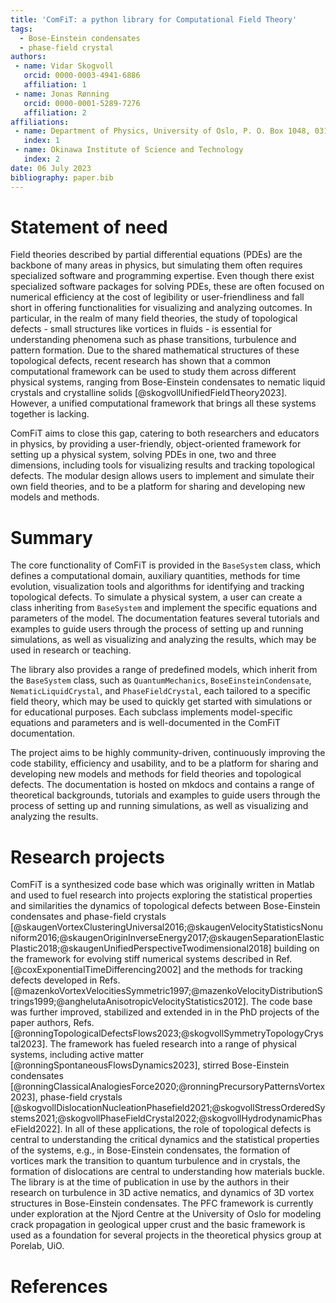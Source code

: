 ```yaml
---
title: 'ComFiT: a python library for Computational Field Theory'
tags:
  - Bose-Einstein condensates
  - phase-field crystal
authors:
 - name: Vidar Skogvoll
   orcid: 0000-0003-4941-6886
   affiliation: 1
 - name: Jonas Rønning
   orcid: 0000-0001-5289-7276
   affiliation: 2
affiliations:
 - name: Department of Physics, University of Oslo, P. O. Box 1048, 0316 Oslo, Norway.
   index: 1
 - name: Okinawa Institute of Science and Technology
   index: 2 
date: 06 July 2023
bibliography: paper.bib
---
```


# Statement of need

Field theories described by partial differential equations (PDEs) are the backbone of many areas in physics, but simulating them often requires specialized software and programming expertise.
Even though there exist specialized software packages for solving PDEs, these are often focused on numerical efficiency at the cost of legibility or user-friendliness and fall short in offering functionalities for visualizing and analyzing outcomes.
In particular, in the realm of many field theories, the study of topological defects - small structures like vortices in fluids - is essential for understanding phenomena such as phase transitions, turbulence and pattern formation.
Due to the shared mathematical structures of these topological defects, recent research has shown that a common computational framework can be used to study them across different physical systems, ranging from Bose-Einstein condensates to nematic liquid crystals and crystalline solids [@skogvollUnifiedFieldTheory2023].
However, a unified computational framework that brings all these systems together is lacking.

ComFiT aims to close this gap, catering to both researchers and educators in physics, by providing a user-friendly, object-oriented framework for setting up a physical system, solving PDEs in one, two and three dimensions, including tools for visualizing results and tracking topological defects.
The modular design allows users to implement and simulate their own field theories, and to be a platform for sharing and developing new models and methods.

# Summary

The core functionality of ComFiT is provided in the `BaseSystem` class, which defines a computational domain, auxiliary quantities, methods for time evolution, visualization tools and algorithms for identifying and tracking topological defects.
To simulate a physical system, a user can create a class inheriting from `BaseSystem` and implement the specific equations and parameters of the model.
The documentation features several tutorials and examples to guide users through the process of setting up and running simulations, as well as visualizing and analyzing the results, which may be used in research or teaching.

The library also provides a range of predefined models, which inherit from the `BaseSystem` class, such as `QuantumMechanics`, `BoseEinsteinCondensate`, `NematicLiquidCrystal`, and `PhaseFieldCrystal`, each tailored to a specific field theory, which may be used to quickly get started with simulations or for educational purposes.
Each subclass implements model-specific equations and parameters and is well-documented in the ComFiT documentation.

The project aims to be highly community-driven, continuously improving the code stability, efficiency and usability, and to be a platform for sharing and developing new models and methods for field theories and topological defects.
The documentation is hosted on mkdocs and contains a range of theoretical backgrounds, tutorials and examples to guide users through the process of setting up and running simulations, as well as visualizing and analyzing the results.

# Research projects 
<!-- (Mention (if applicable) a representative set of past or ongoing research projects using the software and recent scholarly publications enabled by it.) -->

ComFiT is a synthesized code base which was originally written in Matlab and used to fuel research into projects exploring the statistical properties and similarities the dynamics of topological defects between Bose-Einstein condensates and phase-field crystals [@skaugenVortexClusteringUniversal2016;@skaugenVelocityStatisticsNonuniform2016;@skaugenOriginInverseEnergy2017;@skaugenSeparationElasticPlastic2018;@skaugenUnifiedPerspectiveTwodimensional2018] building on the framework for evolving stiff numerical systems described in Ref. [@coxExponentialTimeDifferencing2002] and the methods for tracking defects developed in Refs. [@mazenkoVortexVelocitiesSymmetric1997;@mazenkoVelocityDistributionStrings1999;@anghelutaAnisotropicVelocityStatistics2012].
The code base was further improved, stabilized and extended in in the PhD projects of the paper authors, Refs. [@ronningTopologicalDefectsFlows2023;@skogvollSymmetryTopologyCrystal2023].
The framework has fueled research into a range of physical systems, including active matter [@ronningSpontaneousFlowsDynamics2023], stirred Bose-Einstein condensates [@ronningClassicalAnalogiesForce2020;@ronningPrecursoryPatternsVortex2023], phase-field crystals [@skogvollDislocationNucleationPhasefield2021;@skogvollStressOrderedSystems2021;@skogvollPhaseFieldCrystal2022;@skogvollHydrodynamicPhaseField2022].
In all of these applications, the role of topological defects is central to understanding the critical dynamics and the statistical properties of the systems, e.g., in Bose-Einstein condensates, the formation of vortices mark the transition to quantum turbulence and in crystals, the formation of dislocations are central to understanding how materials buckle.
The library is at the time of publication in use by the authors in their research on turbulence in 3D active nematics, and dynamics of 3D vortex structures in Bose-Einstein condensates.
The PFC framework is currently under exploration at the Njord Centre at the University of Oslo for modeling crack propagation in geological upper crust and the basic framework is used as a foundation for several projects in the theoretical physics group at Porelab, UiO.

# References
